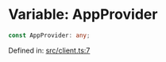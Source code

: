 # Variable: AppProvider

```ts
const AppProvider: any;
```

Defined in: [src/client.ts:7](https://github.com/modelence/modelence/blob/547809fbbcff63781846ff984ba0b041aed1344a/packages/modelence/src/client.ts#L7)

